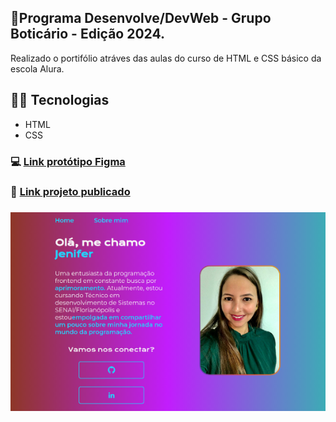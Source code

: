 ﻿## 📅Programa Desenvolve/DevWeb - Grupo Boticário - Edição 2024. 
 Realizado o portifólio atráves das aulas do curso de HTML e CSS básico da escola Alura.

## 👩‍💻 Tecnologias
- HTML
- CSS

### 💻 [Link protótipo Figma](https://www.figma.com/file/nGj94SGL53ZlNK1wjIv09E/Portfolio---Curso?type=design&node-id=0%3A1&mode=design&t=cwQak8sewjdshaso-1)

### 🚀 [Link projeto publicado](https://portifolio-jenifer-desenvolve.vercel.app/)

### <img src="./assets/img-portifolio.png">